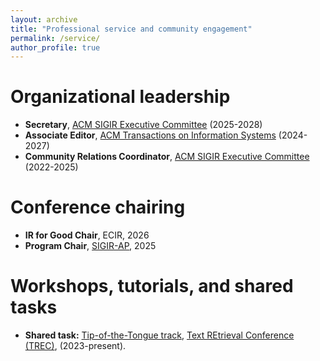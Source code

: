 ```yaml
---
layout: archive
title: "Professional service and community engagement"
permalink: /service/
author_profile: true
---
```


Organizational leadership
======
* **Secretary**, [ACM SIGIR Executive Committee](https://sigir.org/general-information/officers-and-volunteers/) (2025-2028)
* **Associate Editor**, [ACM Transactions on Information Systems](https://dl.acm.org/journal/tois/editorial-board) (2024-2027)
* **Community Relations Coordinator**, [ACM SIGIR Executive Committee](https://sigir.org/general-information/officers-and-volunteers/) (2022-2025)

Conference chairing
======
* **IR for Good Chair**, ECIR, 2026
* **Program Chair**, [SIGIR-AP](https://www.sigir-ap.org/sigir-ap-2025/organizers/), 2025

Workshops, tutorials, and shared tasks
======
* **Shared task:** [Tip-of-the-Tongue track](https://trec-tot.github.io/guidelines), [Text REtrieval Conference (TREC)](https://trec.nist.gov/), (2023-present).

